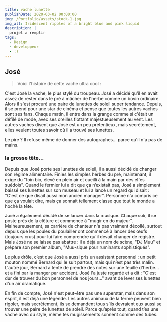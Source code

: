 ```yaml
---
title: vache lunette
publishDate: 2020-03-02 00:00:00
img: /Portfolio/assets/stock-1.jpg
img_alt: Iridescent ripples of a bright blue and pink liquid
description: |
  projet a remplir
tags:
  - Design
  - developpeur
  - :)
---
```


## José

> Voici l'histoire de cette vache ultra cool :

C'est José la vache, le plus stylé du troupeau. José a décidé qu'il en avait assez de rester dans le pré à mâcher de l'herbe comme un bovin ordinaire. Alors il s'est procuré une paire de lunettes de soleil super tendance. Depuis, il se prend pour une star de cinéma et pense que toutes les autres vaches sont ses fans. Chaque matin, il entre dans la grange comme si c'était un défilé de mode, avec ses oreilles flottant majestueusement au vent. Les autres vaches disent que José est un peu prétentieux, mais secrètement, elles veulent toutes savoir où il a trouvé ses lunettes.

Le pire ? Il refuse même de donner des autographes... parce qu'il n'a pas de mains.

### la grosse tête...

Depuis que José porte ses lunettes de soleil, il a aussi décidé de changer son régime alimentaire. Finies les simples herbes du pré, maintenant, il exige du "foin bio, élevé en plein air et cueilli à la main par des elfes suédois". Quand le fermier lui a dit que ça n’existait pas, José a simplement baissé ses lunettes sur son museau et lui a lancé un regard qui disait : "C'est ce que disait aussi mon ancien manager". Personne n'a compris ce que ça voulait dire, mais ça sonnait tellement classe que tout le monde a hoché la tête.

José a également décidé de se lancer dans la musique. Chaque soir, il se poste près de la clôture et commence à "mugir en do majeur". Malheureusement, sa carrière de chanteur n'a pas vraiment décollé, surtout depuis que les poules du poulailler ont commencé à lancer des œufs (toujours crus) pour lui faire comprendre qu'il devait changer de registre. Mais José ne se laisse pas abattre : il a déjà un nom de scène, "DJ Muu" et prépare son premier album, "Muu-sique pour ruminants sophistiqués".

Le plus drôle, c’est que José a aussi pris un assistant personnel : un petit mouton nommé Bernard qui le suit partout, mais qui n’est pas très malin. L'autre jour, Bernard a tenté de prendre des notes sur une feuille d'herbe... et a fini par la manger par accident. José l'a juste regardé et a dit : "C'est dur de trouver du bon personnel de nos jours..." avant de lever ses lunettes d'un air dramatique.

En fin de compte, José n'est peut-être pas une superstar, mais dans son esprit, il est déjà une légende. Les autres animaux de la ferme peuvent bien rigoler, mais secrètement, ils se demandent tous s’ils devraient eux aussi se trouver une paire de lunettes de soleil. Parce qu’après tout, quand t’es une vache avec du style, même tes mugissements sonnent comme des tubes.
